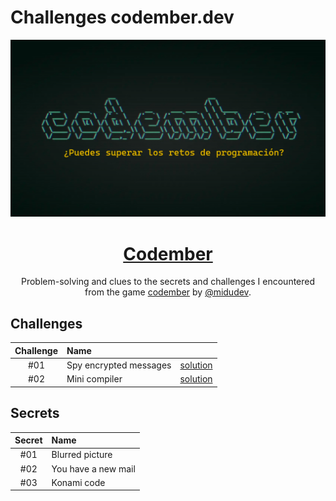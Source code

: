 # Challenges codember.dev

<div align="center">

![Codember](./media/codember.png)

# [Codember](https://codember.dev)

Problem-solving and clues to the secrets and challenges I encountered from the game [codember](https://codember.dev) by [@midudev](https://github.com/midudev/).

</div>

## Challenges

| Challenge | Name                   |                                 |
|:---------:|:-----------------------|:-------------------------------:|
|    #01    | Spy encrypted messages | [solution](./2023/Challenge_01) |
|    #02    | Mini compiler          | [solution](./2023/Challenge_02) | 

## Secrets

| Secret | Name                |
|:------:|:--------------------|
|  #01   | Blurred picture     |
|  #02   | You have a new mail |
|  #03   | Konami code         |